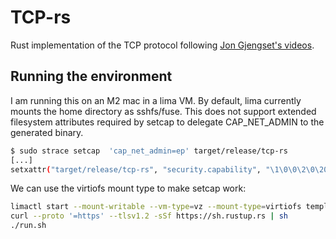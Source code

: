# TCP-rs

Rust implementation of the TCP protocol following [Jon Gjengset's videos](https://www.youtube.com/watch?v=bzja9fQWzdA).

## Running the environment

I am running this on an M2 mac in a lima VM. By default, lima currently mounts the home directory as sshfs/fuse. This does not support extended filesystem attributes required by setcap to delegate CAP_NET_ADMIN to the generated binary.

```bash
$ sudo strace setcap  'cap_net_admin=ep' target/release/tcp-rs
[...]
setxattr("target/release/tcp-rs", "security.capability", "\1\0\0\2\0\20\0\0\0\0\0\0\0\0\0\0\0\0\0", 20, 0) = -1 EOPNOTSUPP (Operation not supported)
```

We can use the virtiofs mount type to make setcap work:

```bash
limactl start --mount-writable --vm-type=vz --mount-type=virtiofs template://fedora
curl --proto '=https' --tlsv1.2 -sSf https://sh.rustup.rs | sh
./run.sh
```
